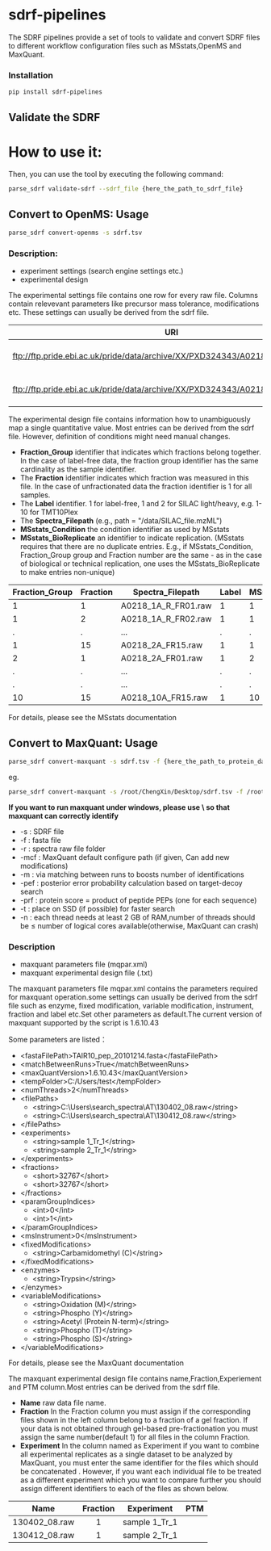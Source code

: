 # sdrf-pipelines

The SDRF pipelines provide a set of tools to validate and convert SDRF files to different workflow configuration files such as MSstats,OpenMS and MaxQuant.

### Installation

```bash
pip install sdrf-pipelines
```

## Validate the SDRF

# How to use it:

Then, you can use the tool by executing the following command:

```bash
parse_sdrf validate-sdrf --sdrf_file {here_the_path_to_sdrf_file}
```

## Convert to OpenMS: Usage

```bash
parse_sdrf convert-openms -s sdrf.tsv
```

### Description:

- experiment settings (search engine settings etc.)
- experimental design

The experimental settings file contains one row for every raw file. Columns contain relevevant parameters like precursor mass tolerance, modifications etc. These settings can usually be derived from the sdrf file.

| URI | Filename | FixedModifications | VariableModifications | Label | PrecursorMassTolerance | PrecursorMassToleranceUnit | FragmentMassTolerance | FragmentMassToleranceUnit | DissociationMethod | Enzyme |
|------| ------------- |-------------|-----|---| ------------- |-------------|-----|---| ------------- |-------------|
| ftp://ftp.pride.ebi.ac.uk/pride/data/archive/XX/PXD324343/A0218_1A_R_FR01.raw | A0218_1A_R_FR01.raw | Acetyl (Protein N-term) | Gln->pyro-glu (Q),Oxidation (M) | label free sample| 10 | ppm | 10 | ppm | HCD | Trypsin |
| ftp://ftp.pride.ebi.ac.uk/pride/data/archive/XX/PXD324343/A0218_1A_R_FR02.raw | A0218_1A_R_FR02.raw | Acetyl (Protein N-term) | Gln->pyro-glu (Q),Oxidation (M) | label free sample| 10 | ppm | 10 | ppm | HCD | Trypsin |


The experimental design file contains information how to unambiguously map a single quantitative value. Most entries can
be derived from the sdrf file. However, definition of conditions might need manual changes.

- **Fraction_Group** identifier that indicates which fractions belong together. In the case of label-free data, the fraction group identifier has the same cardinality as the sample identifier.
- The **Fraction** identifier indicates which fraction was measured in this file. In the case of unfractionated data the fraction identifier is 1 for all samples.
- The **Label** identifier. 1 for label-free, 1 and 2 for SILAC light/heavy, e.g. 1-10 for TMT10Plex
- The **Spectra_Filepath** (e.g., path = "/data/SILAC_file.mzML")
- **MSstats_Condition** the condition identifier as used by MSstats
- **MSstats_BioReplicate** an identifier to indicate replication. (MSstats requires that there are no duplicate entries. E.g., if MSstats_Condition, Fraction_Group group and Fraction number are the same - as in the case of biological or technical replication, one uses the MSstats_BioReplicate to make entries non-unique)

| Fraction_Group| Fraction      | Spectra_Filepath  | Label | MSstats_Condition      | MSstats_BioReplicate  |
| ------------- |-------------|-----|---| ------------- |-----------|
| 1 | 1 | A0218_1A_R_FR01.raw | 1 | 1 | 1 | 1 |
| 1 | 2 | A0218_1A_R_FR02.raw | 1 | 1 | 1 | 1 |
| . | . | ... | . | . | . | . |
| 1 | 15 | A0218_2A_FR15.raw | 1 | 1 | 1 | 1 |
| 2 | 1 | A0218_2A_FR01.raw | 1 | 2 | 2 | 1 |
| . | . | ... | . | . | . | . |
| . | . | ... | . | . | . | . |
| 10 | 15 | A0218_10A_FR15.raw | 1 | 10 | 10 | 1 |

For details, please see the MSstats documentation

## Convert to MaxQuant: Usage

```bash
parse_sdrf convert-maxquant -s sdrf.tsv -f {here_the_path_to_protein_database_file} -m {True or False} -pef {default 0.01} -prf {default 0.01} -t {temporary folder} -r {raw_data_folder} -n {number of threads:default 1} -o1 {parameters(.xml) output file path} -o2 {maxquant experimental design(.txt) output file path}
```  
eg. 
```bash
parse_sdrf convert-maxquant -s /root/ChengXin/Desktop/sdrf.tsv -f /root/ChengXin/MyProgram/search_spectra/AT/TAIR10_pep_20101214.fasta -r /root/ChengXin/MyProgram/virtuabox/share/raw_data/ -o1 /root/ChengXin/test.xml -o2 /root/ChengXin/test_exp.xml -t /root/ChengXin/MyProgram/virtuabox/share/raw_data/ -pef 0.01 -prf 0.01 -n 4
```

**If you want to run maxquant under windows, please use \\ so that maxquant can correctly identify**

 
- -s  : SDRF file
- -f : fasta file
- -r : spectra raw file folder
- -mcf : MaxQuant default configure path (if given, Can add new modifications)
- -m : via matching between runs to boosts number of identifications  
- -pef : posterior error probability calculation based on target-decoy search  
- -prf : protein score = product of peptide PEPs (one for each sequence)  
- -t : place on SSD (if possible) for faster search
- -n : each thread needs at least 2 GB of RAM,number of threads should be ≤ number of logical cores available(otherwise, MaxQuant can crash)

### Description

- maxquant parameters file (mqpar.xml)
- maxquant experimental design file (.txt)

The maxquant parameters file mqpar.xml contains the parameters required for maxquant operation.some settings can usually be derived from the sdrf file such as enzyme, fixed modification, variable modification, instrument, fraction and label etc.Set other parameters as default.The current version of maxquant supported by the script is 1.6.10.43

Some parameters are listed：  
- \<fastaFilePath>TAIR10_pep_20101214.fasta\</fastaFilePath>
- \<matchBetweenRuns>True\</matchBetweenRuns>  
- \<maxQuantVersion>1.6.10.43\</maxQuantVersion>  
- \<tempFolder>C:/Users/test\</tempFolder>  
- \<numThreads>2\</numThreads>  
- \<filePaths>  
    - \<string>C:\Users\search_spectra\AT\130402_08.raw\</string>  
    - \<string>C:\Users\search_spectra\AT\130412_08.raw\</string>  
- \</filePaths> 
- \<experiments>  
    - \<string>sample 1_Tr_1\</string>  
    - \<string>sample 2_Tr_1\</string>  
- \</experiments>  
- \<fractions>  
    - \<short>32767\</short>  
    - \<short>32767\</short>  
- \</fractions>  
- \<paramGroupIndices>  
    - \<int>0\</int>  
    - \<int>1\</int>  
- \</paramGroupIndices>
- \<msInstrument>0\</msInstrument>  
-  \<fixedModifications>  
    - \<string>Carbamidomethyl (C)\</string>  
- \</fixedModifications>  
- \<enzymes>  
    - \<string>Trypsin\</string>  
- \</enzymes>  
- \<variableModifications>
    - \<string>Oxidation (M)\</string>
    - \<string>Phospho (Y)\</string>
    - \<string>Acetyl (Protein N-term)\</string>
    - \<string>Phospho (T)\</string>
    - \<string>Phospho (S)\</string>
- \</variableModifications>  
  
For details, please see the MaxQuant documentation

The maxquant experimental design file contains name,Fraction,Experiement and PTM column.Most entries can be derived from the sdrf file.  
- **Name**  raw data file name.
- **Fraction**  In the Fraction column you must assign if the corresponding files shown in the left column belong to a fraction of a gel fraction. If your data is not obtained through gel-based pre-fractionation you must assign the same number(default 1) for all files in the column Fraction.
- **Experiment**  In the column named as Experiment if you want to combine all experimental replicates as a single dataset to be analyzed by MaxQuant, you must enter the same identifier for the files which should be concatenated . However, if you want each individual file to be treated as a different experiment which you want to compare further you should assign different identifiers to each of the files as shown below.  
  
| Name | Fraction | Experiment | PTM |  
| :----:| :----: | :----: | :----: |  
| 130402_08.raw | 1 | sample 1_Tr_1 |     |  
| 130412_08.raw | 1 | sample 2_Tr_1 |     |
